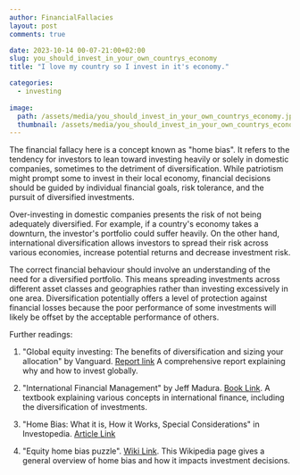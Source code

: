 ```yaml
---
author: FinancialFallacies
layout: post
comments: true

date: 2023-10-14 00-07-21:00+02:00  
slug: you_should_invest_in_your_own_countrys_economy
title: "I love my country so I invest in it's economy."

categories:
  - investing
  
image:
  path: /assets/media/you_should_invest_in_your_own_countrys_economy.jpg
  thumbnail: /assets/media/you_should_invest_in_your_own_countrys_economy.jpg
---
```


The financial fallacy here is a concept known as "home bias". It refers to the tendency for investors to lean toward investing heavily or solely in domestic companies, sometimes to the detriment of diversification. While patriotism might prompt some to invest in their local economy, financial decisions should be guided by individual financial goals, risk tolerance, and the pursuit of diversified investments. 

Over-investing in domestic companies presents the risk of not being adequately diversified. For example, if a country's economy takes a downturn, the investor's portfolio could suffer heavily. On the other hand, international diversification allows investors to spread their risk across various economies, increase potential returns and decrease investment risk.

The correct financial behaviour should involve an understanding of the need for a diversified portfolio. This means spreading investments across different asset classes and geographies rather than investing excessively in one area. Diversification potentially offers a level of protection against financial losses because the poor performance of some investments will likely be offset by the acceptable performance of others.

Further readings:

1. "Global equity investing: The benefits of diversification and sizing your allocation" by Vanguard. [Report link](https://corporate.vanguard.com/content/dam/corp/research/pdf/Global-equity-investing-The-benefits-of-diversification-and-sizing-your-allocation-US-ISGGEB_042021_Online.pdf)
A comprehensive report explaining why and how to invest globally.

2. "International Financial Management" by Jeff Madura. [Book Link](https://www.amazon.com/International-Financial-Management-Jeff-Madura/dp/1133947832).
A textbook explaining various concepts in international finance, including the diversification of investments.

4. "Home Bias: What it is, How it Works, Special Considerations" in Investopedia. [Article Link](https://www.investopedia.com/terms/h/homebias.asp)

6. "Equity home bias puzzle". [Wiki Link](https://en.wikipedia.org/wiki/Equity_home_bias_puzzle).
This Wikipedia page gives a general overview of home bias and how it impacts investment decisions.
